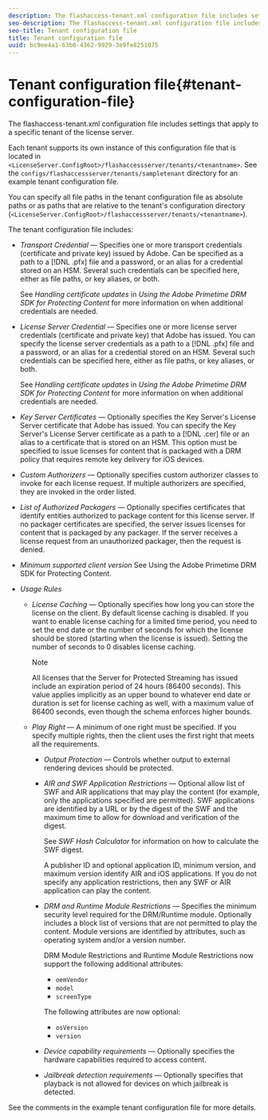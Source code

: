 ```yaml
---
description: The flashaccess-tenant.xml configuration file includes settings that apply to a specific tenant of the license server.
seo-description: The flashaccess-tenant.xml configuration file includes settings that apply to a specific tenant of the license server.
seo-title: Tenant configuration file
title: Tenant configuration file
uuid: bc9ee4a1-63b6-4362-9929-3e9fe8251075
---
```


# Tenant configuration file{#tenant-configuration-file}

The flashaccess-tenant.xml configuration file includes settings that apply to a specific tenant of the license server.

Each tenant supports its own instance of this configuration file that is located in `<LicenseServer.ConfigRoot>/flashaccessserver/tenants/<tenantname>`. See the `configs/flashaccessserver/tenants/sampletenant` directory for an example tenant configuration file.

You can specify all file paths in the tenant configuration file as absolute paths or as paths that are relative to the tenant's configuration directory (`<LicenseServer.ConfigRoot>/flashaccessserver/tenants/<tenantname>`).

The tenant configuration file includes:

* *Transport Credential* — Specifies one or more transport credentials (certificate and private key) issued by Adobe. Can be specified as a path to a [!DNL .pfx] file and a password, or an alias for a credential stored on an HSM. Several such credentials can be specified here, either as file paths, or key aliases, or both.

  See *Handling certificate updates* in *Using the Adobe Primetime DRM SDK for Protecting Content* for more information on when additional credentials are needed. 

* *License Server Credential* — Specifies one or more license server credentials (certificate and private key) that Adobe has issued. You can specify the license server credentials as a path to a [!DNL .pfx] file and a password, or an alias for a credential stored on an HSM. Several such credentials can be specified here, either as file paths, or key aliases, or both.

  See *Handling certificate updates* in *Using the Adobe Primetime DRM SDK for Protecting Content* for more information on when additional credentials are needed. 

* *Key Server Certificates* — Optionally specifies the Key Server's License Server certificate that Adobe has issued. You can specify the Key Server's License Server certificate as a path to a [!DNL .cer] file or an alias to a certificate that is stored on an HSM. This option must be specified to issue licenses for content that is packaged with a DRM policy that requires remote key delivery for iOS devices. 

* *Custom Authorizers* — Optionally specifies custom authorizer classes to invoke for each license request. If multiple authorizers are specified, they are invoked in the order listed. 
* *List of Authorized Packagers* — Optionally specifies certificates that identify entities authorized to package content for this license server. If no packager certificates are specified, the server issues licenses for content that is packaged by any packager. If the server receives a license request from an unauthorized packager, then the request is denied. 
* *Minimum supported client version* See Using the Adobe Primetime DRM SDK for Protecting Content. 

* *Usage Rules*

    * *License Caching* — Optionally specifies how long you can store the license on the client. By default license caching is disabled. If you want to enable license caching for a limited time period, you need to set the end date or the number of seconds for which the license should be stored (starting when the license is issued). Setting the number of seconds to 0 disables license caching.     
    
      >[!NOTE]
      >
      >All licenses that the Server for Protected Streaming has issued include an expiration period of 24 hours (86400 seconds). This value applies implicitly as an upper bound to whatever end date or duration is set for license caching as well, with a maximum value of 86400 seconds, even though the schema enforces higher bounds.

    * *Play Right* — A minimum of one right must be specified. If you specify multiple rights, then the client uses the first right that meets all the requirements.

        * *Output Protection* — Controls whether output to external rendering devices should be protected. 
        * *AIR and SWF Application Restrictions* — Optional allow list of SWF and AIR applications that may play the content (for example, only the applications specified are permitted). SWF applications are identified by a URL or by the digest of the SWF and the maximum time to allow for download and verification of the digest.

          See *SWF Hash Calculator* for information on how to calculate the SWF digest.

          A publisher ID and optional application ID, minimum version, and maximum version identify AIR and iOS applications. If you do not specify any application restrictions, then any SWF or AIR application can play the content. 
        
        * *DRM and Runtime Module Restrictions* — Specifies the minimum security level required for the DRM/Runtime module. Optionally includes a block list of versions that are not permitted to play the content. Module versions are identified by attributes, such as operating system and/or a version number.

          DRM Module Restrictions and Runtime Module Restrictions now support the following additional attributes:

            * `oemVendor` 
            * `model` 
            * `screenType`

          The following attributes are now optional:

            * `osVersion` 
            * `version`

        * *Device capability requirements* — Optionally specifies the hardware capabilities required to access content. 
        * *Jailbreak detection requirements* — Optionally specifies that playback is not allowed for devices on which jailbreak is detected.

See the comments in the example tenant configuration file for more details. 
